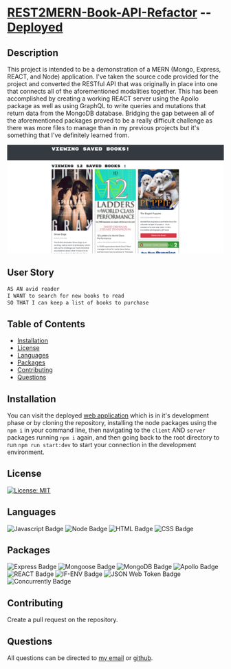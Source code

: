 # [REST2MERN-Book-API-Refactor](https://github.com/SmithBWare89/MERN-Book-API-Refactor) -- [Deployed](https://rest2mern-movieapi-refactor.herokuapp.com/)

## Description
This project is intended to be a demonstration of a MERN (Mongo, Express, REACT, and Node) application. I've taken the source code provided for the project and converted the RESTful API that was originally in place into one that connects all of the aforementioned modalities together. This has been accomplished by creating a working REACT server using the Apollo package as well as using GraphQL to write queries and mutations that return data from the MongoDB database. Bridging the gap between all of the aforementioned packages proved to be a really difficult challenge as there was more files to manage than in my previous projects but it's something that I've definitely learned from.

![MERN Application Photo](assets\images\book-api-image.PNG)

## User Story
```
AS AN avid reader
I WANT to search for new books to read
SO THAT I can keep a list of books to purchase
```

## Table of Contents
* [Installation](#installation)
* [License](#license)
* [Languages](#languages)
* [Packages](#packages)
* [Contributing](#contributing)
* [Questions](#questions)

## Installation
You can visit the deployed [web application](https://rest2mern-movieapi-refactor.herokuapp.com/) which is in it's development phase or by cloning the repository, installing the node packages using the `npm i` in your command line, then navigating to the `client` AND `server` packages running `npm i` again, and then going back to the root directory to run `npm run start:dev` to start your connection in the development environment.

## License
[![License: MIT](https://img.shields.io/badge/License-MIT-yellow.svg)](https://opensource.org/licenses/MIT)

## Languages
![Javascript Badge](https://img.shields.io/badge/Language-Javascript-blue)
![Node Badge](https://img.shields.io/badge/Language-Node-blue)
![HTML Badge](https://img.shields.io/badge/Language-HTML-blue)
![CSS Badge](https://img.shields.io/badge/Language-CSS-blue)

## Packages
![Express Badge](https://img.shields.io/badge/Node%20Package-Express-blue)
![Mongoose Badge](https://img.shields.io/badge/Node%20Package-Mongoose-blue)
![MongoDB Badge](https://img.shields.io/badge/Node%20Package-MongoDB-blue)
![Apollo Badge](https://img.shields.io/badge/Node%20Package-Apollo-blue)
![REACT Badge](https://img.shields.io/badge/Node%20Package-REACT-blue)
![IF-ENV Badge](https://img.shields.io/badge/Node%20Package-IF--ENV-blue)
![JSON Web Token Badge](https://img.shields.io/badge/Node%20Package-JSON--Web--Token-blue)
![Concurrently Badge](https://img.shields.io/badge/Node%20Package-Concurrently-blue)

## Contributing
Create a pull request on the repository.

## Questions
All questions can be directed to [my email](smithwrestling89@gmail.com) or [github](https://www.github.com/SmithBWare89).
  